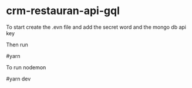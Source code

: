 # crm-restauran-api-gql

To start create the .evn file and add the secret word and the mongo db api key

Then run 

#yarn

To run nodemon 

 #yarn dev 

